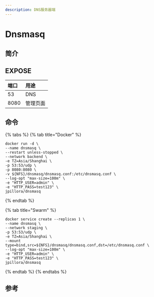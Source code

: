 ```yaml
---
description: DNS服务器端
---
```


# Dnsmasq

## 简介



## EXPOSE

| 端口 | 用途 |
| :--- | :--- |
| 53 | DNS |
| 8080 | 管理页面 |



## 命令

{% tabs %}
{% tab title="Docker" %}
```text
docker run -d \
--name dnsmasq \
--restart unless-stopped \
--network backend \
-e TZ=Asia/Shanghai \
-p 53:53/udp \
-p 8080:8080 \
-v ${NFS}/dnsmasq/dnsmasq.conf:/etc/dnsmasq.conf \
--log-opt "max-size=100m" \
-e "HTTP_USER=admin" \
-e "HTTP_PASS=test123" \
jpillora/dnsmasq
```
{% endtab %}

{% tab title="Swarm" %}
```text
docker service create --replicas 1 \
--name dnsmasq \
--network staging \
-p 53:53/udp \
-e TZ=Asia/Shanghai \
--mount type=bind,src=${NFS}/dnsmasq/dnsmasq.conf,dst=/etc/dnsmasq.conf \
--log-opt "max-size=100m" \
-e "HTTP_USER=admin" \
-e "HTTP_PASS=test123" \
jpillora/dnsmasq
```
{% endtab %}
{% endtabs %}



## 参考

